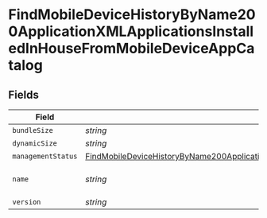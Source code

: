 # FindMobileDeviceHistoryByName200ApplicationXMLApplicationsInstalledInHouseFromMobileDeviceAppCatalog


## Fields

| Field                                                                                                                                                                                                                                                                   | Type                                                                                                                                                                                                                                                                    | Required                                                                                                                                                                                                                                                                | Description                                                                                                                                                                                                                                                             | Example                                                                                                                                                                                                                                                                 |
| ----------------------------------------------------------------------------------------------------------------------------------------------------------------------------------------------------------------------------------------------------------------------- | ----------------------------------------------------------------------------------------------------------------------------------------------------------------------------------------------------------------------------------------------------------------------- | ----------------------------------------------------------------------------------------------------------------------------------------------------------------------------------------------------------------------------------------------------------------------- | ----------------------------------------------------------------------------------------------------------------------------------------------------------------------------------------------------------------------------------------------------------------------- | ----------------------------------------------------------------------------------------------------------------------------------------------------------------------------------------------------------------------------------------------------------------------- |
| `bundleSize`                                                                                                                                                                                                                                                            | *string*                                                                                                                                                                                                                                                                | :heavy_minus_sign:                                                                                                                                                                                                                                                      | N/A                                                                                                                                                                                                                                                                     | 3 MB                                                                                                                                                                                                                                                                    |
| `dynamicSize`                                                                                                                                                                                                                                                           | *string*                                                                                                                                                                                                                                                                | :heavy_minus_sign:                                                                                                                                                                                                                                                      | N/A                                                                                                                                                                                                                                                                     | 12 KB                                                                                                                                                                                                                                                                   |
| `managementStatus`                                                                                                                                                                                                                                                      | [FindMobileDeviceHistoryByName200ApplicationXMLApplicationsInstalledInHouseFromMobileDeviceAppCatalogManagementStatus](../../models/operations/findmobiledevicehistorybyname200applicationxmlapplicationsinstalledinhousefrommobiledeviceappcatalogmanagementstatus.md) | :heavy_minus_sign:                                                                                                                                                                                                                                                      | N/A                                                                                                                                                                                                                                                                     |                                                                                                                                                                                                                                                                         |
| `name`                                                                                                                                                                                                                                                                  | *string*                                                                                                                                                                                                                                                                | :heavy_minus_sign:                                                                                                                                                                                                                                                      | N/A                                                                                                                                                                                                                                                                     | Self Service Mobile                                                                                                                                                                                                                                                     |
| `version`                                                                                                                                                                                                                                                               | *string*                                                                                                                                                                                                                                                                | :heavy_minus_sign:                                                                                                                                                                                                                                                      | N/A                                                                                                                                                                                                                                                                     | 10.1.1                                                                                                                                                                                                                                                                  |